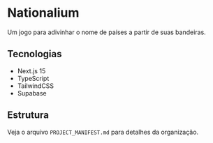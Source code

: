 # Nationalium

Um jogo para adivinhar o nome de países a partir de suas bandeiras.

## Tecnologias
- Next.js 15
- TypeScript
- TailwindCSS
- Supabase

## Estrutura
Veja o arquivo `PROJECT_MANIFEST.md` para detalhes da organização.
